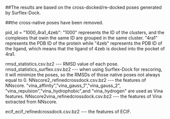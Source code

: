 ##The results are based on the cross-docked/re-docked poses generated by Surflex-Dock.

##the cross-native poses have been removed.


pid_id = "1000_4ra1_4zeb": "1000" represents the ID of the clusters, and the complexes that owin the same ID are grouped in the same cluster.
						"4ra1" represents the PDB ID of the protein while "4zeb" represents the PDB ID of the ligand, which means that
						 the ligand of 4zeb is docked into the pocket of 4ra1.
						


rmsd_statistics.csv.bz2            			  ---  RMSD value of each pose.
rmsd_statistics_surflex.csv.bz2               ---  when using Surflex-Dock for rescoring, it will minimize the poses,
											  so the RMSDs of those native poses not always equal to 0.
NNscore2_refinedcrossdock.csv.bz2             ---  the features of NNscore.   "vina_affinity","vina_gauss_1","vina_gauss_2",
											  "vina_repulsion","vina_hydrophobic",and "vina_hydrogen" are used as Vina features.
NNscore2vina_refinedcrossdock.csv.bz2         ---  the features of Vina extracted from NNscore. 

ecif_ecif_refinedcrossdock.csv.bz2            ---  the features of ECIF.




